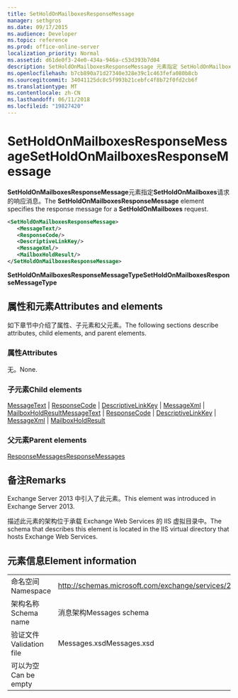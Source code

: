 ```yaml
---
title: SetHoldOnMailboxesResponseMessage
manager: sethgros
ms.date: 09/17/2015
ms.audience: Developer
ms.topic: reference
ms.prod: office-online-server
localization_priority: Normal
ms.assetid: d61de0f3-24e0-434a-946a-c53d393b7d04
description: SetHoldOnMailboxesResponseMessage 元素指定 SetHoldOnMailboxes 请求的响应消息。
ms.openlocfilehash: b7cb890a71d27340e328e39c1c463fefa080b8cb
ms.sourcegitcommit: 34041125dc8c5f993b21cebfc4f8b72f0fd2cb6f
ms.translationtype: MT
ms.contentlocale: zh-CN
ms.lasthandoff: 06/11/2018
ms.locfileid: "19827420"
---
```

# <a name="setholdonmailboxesresponsemessage"></a><span data-ttu-id="d3d11-103">SetHoldOnMailboxesResponseMessage</span><span class="sxs-lookup"><span data-stu-id="d3d11-103">SetHoldOnMailboxesResponseMessage</span></span>

<span data-ttu-id="d3d11-104">**SetHoldOnMailboxesResponseMessage**元素指定**SetHoldOnMailboxes**请求的响应消息。</span><span class="sxs-lookup"><span data-stu-id="d3d11-104">The **SetHoldOnMailboxesResponseMessage** element specifies the response message for a **SetHoldOnMailboxes** request.</span></span> 
  
```XML
<SetHoldOnMailboxesResponseMessage>
   <MessageText/>
   <ResponseCode/>
   <DescriptiveLinkKey/>
   <MessageXml/>
   <MailboxHoldResult/>
</SetHoldOnMailboxesResponseMessage>
```

 <span data-ttu-id="d3d11-105">**SetHoldOnMailboxesResponseMessageType**</span><span class="sxs-lookup"><span data-stu-id="d3d11-105">**SetHoldOnMailboxesResponseMessageType**</span></span>
## <a name="attributes-and-elements"></a><span data-ttu-id="d3d11-106">属性和元素</span><span class="sxs-lookup"><span data-stu-id="d3d11-106">Attributes and elements</span></span>

<span data-ttu-id="d3d11-107">如下章节中介绍了属性、子元素和父元素。</span><span class="sxs-lookup"><span data-stu-id="d3d11-107">The following sections describe attributes, child elements, and parent elements.</span></span>
  
### <a name="attributes"></a><span data-ttu-id="d3d11-108">属性</span><span class="sxs-lookup"><span data-stu-id="d3d11-108">Attributes</span></span>

<span data-ttu-id="d3d11-109">无。</span><span class="sxs-lookup"><span data-stu-id="d3d11-109">None.</span></span>
  
### <a name="child-elements"></a><span data-ttu-id="d3d11-110">子元素</span><span class="sxs-lookup"><span data-stu-id="d3d11-110">Child elements</span></span>

<span data-ttu-id="d3d11-111">[MessageText](messagetext.md) | [ResponseCode](responsecode.md) | [DescriptiveLinkKey](descriptivelinkkey.md) | [MessageXml](messagexml.md) | [MailboxHoldResult](mailboxholdresult.md)</span><span class="sxs-lookup"><span data-stu-id="d3d11-111">[MessageText](messagetext.md) | [ResponseCode](responsecode.md) | [DescriptiveLinkKey](descriptivelinkkey.md) | [MessageXml](messagexml.md) | [MailboxHoldResult](mailboxholdresult.md)</span></span>
  
### <a name="parent-elements"></a><span data-ttu-id="d3d11-112">父元素</span><span class="sxs-lookup"><span data-stu-id="d3d11-112">Parent elements</span></span>

[<span data-ttu-id="d3d11-113">ResponseMessages</span><span class="sxs-lookup"><span data-stu-id="d3d11-113">ResponseMessages</span></span>](responsemessages.md)
  
## <a name="remarks"></a><span data-ttu-id="d3d11-114">备注</span><span class="sxs-lookup"><span data-stu-id="d3d11-114">Remarks</span></span>

<span data-ttu-id="d3d11-115">Exchange Server 2013 中引入了此元素。</span><span class="sxs-lookup"><span data-stu-id="d3d11-115">This element was introduced in Exchange Server 2013.</span></span>
  
<span data-ttu-id="d3d11-116">描述此元素的架构位于承载 Exchange Web Services 的 IIS 虚拟目录中。</span><span class="sxs-lookup"><span data-stu-id="d3d11-116">The schema that describes this element is located in the IIS virtual directory that hosts Exchange Web Services.</span></span>
  
## <a name="element-information"></a><span data-ttu-id="d3d11-117">元素信息</span><span class="sxs-lookup"><span data-stu-id="d3d11-117">Element information</span></span>

|||
|:-----|:-----|
|<span data-ttu-id="d3d11-118">命名空间</span><span class="sxs-lookup"><span data-stu-id="d3d11-118">Namespace</span></span>  <br/> |http://schemas.microsoft.com/exchange/services/2006/messages  <br/> |
|<span data-ttu-id="d3d11-119">架构名称</span><span class="sxs-lookup"><span data-stu-id="d3d11-119">Schema name</span></span>  <br/> |<span data-ttu-id="d3d11-120">消息架构</span><span class="sxs-lookup"><span data-stu-id="d3d11-120">Messages schema</span></span>  <br/> |
|<span data-ttu-id="d3d11-121">验证文件</span><span class="sxs-lookup"><span data-stu-id="d3d11-121">Validation file</span></span>  <br/> |<span data-ttu-id="d3d11-122">Messages.xsd</span><span class="sxs-lookup"><span data-stu-id="d3d11-122">Messages.xsd</span></span>  <br/> |
|<span data-ttu-id="d3d11-123">可以为空</span><span class="sxs-lookup"><span data-stu-id="d3d11-123">Can be empty</span></span>  <br/> ||
   

